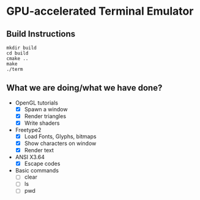 # GPU-accelerated Terminal Emulator

## Build Instructions

```
mkdir build
cd build
cmake ..
make
./term
```

## What we are doing/what we have done?
- OpenGL tutorials
   - [x] Spawn a window
   - [x] Render triangles
   - [x] Write shaders
- Freetype2
    - [x] Load Fonts, Glyphs, bitmaps
    - [x] Show characters on window
    - [x] Render text
- ANSI X3.64
    - [x] Escape codes
- Basic commands
    - [ ] clear
    - [ ] ls
    - [ ] pwd
